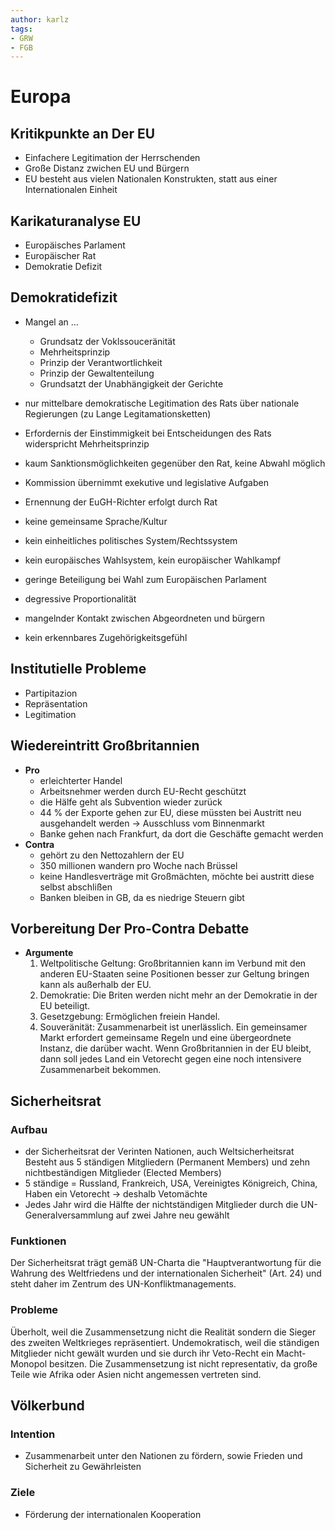 ```yaml
---
author: karlz
tags:
- GRW
- FGB
---
```


# Europa

## Kritikpunkte an Der EU

- Einfachere Legitimation der Herrschenden
- Große Distanz zwichen EU und Bürgern
- EU besteht aus vielen Nationalen Konstrukten, statt aus einer Internationalen Einheit

## Karikaturanalyse EU

- Europäisches Parlament
- Europäischer Rat
- Demokratie Defizit

## Demokratidefizit

- Mangel an ...
	- Grundsatz der Voklssouceränität
	- Mehrheitsprinzip
	- Prinzip der Verantwortlichkeit
	- Prinzip der Gewaltenteilung
	- Grundsatzt der Unabhängigkeit der Gerichte

- nur mittelbare demokratische Legitimation des Rats über nationale Regierungen (zu Lange Legitamationsketten)
- Erfordernis der Einstimmigkeit bei Entscheidungen des Rats widerspricht Mehrheitsprinzip
- kaum Sanktionsmöglichkeiten gegenüber den Rat, keine Abwahl möglich
- Kommission übernimmt exekutive und legislative Aufgaben
- Ernennung der EuGH-Richter erfolgt durch Rat

- keine gemeinsame Sprache/Kultur
- kein einheitliches politisches System/Rechtssystem
- kein europäisches Wahlsystem, kein europäischer Wahlkampf
- geringe Beteiligung bei Wahl zum Europäischen Parlament
- degressive Proportionalität
- mangelnder Kontakt zwischen Abgeordneten und bürgern
- kein erkennbares Zugehörigkeitsgefühl

## Institutielle Probleme

- Partipitazion
- Repräsentation
- Legitimation

## Wiedereintritt Großbritannien

- **Pro**
	- erleichterter Handel
	- Arbeitsnehmer werden durch EU-Recht geschützt
	- die Hälfe geht als Subvention wieder zurück
	- 44 % der Exporte gehen zur EU, diese müssten bei Austritt neu ausgehandelt werden -> Ausschluss vom Binnenmarkt
	- Banke gehen nach Frankfurt, da dort die Geschäfte gemacht werden
- **Contra**
	- gehört zu den Nettozahlern der EU
	- 350 millionen wandern pro Woche nach Brüssel
	- keine Handlesverträge mit Großmächten, möchte bei austritt diese selbst abschlißen
	- Banken bleiben in GB, da es niedrige Steuern gibt

## Vorbereitung Der Pro-Contra Debatte

- **Argumente**
	1. Weltpolitische Geltung: Großbritannien kann im Verbund mit den anderen EU-Staaten seine Positionen besser zur Geltung bringen kann als außerhalb der EU.
	1. Demokratie: Die Briten werden nicht mehr an der Demokratie in der EU beteiligt.
	1. Gesetzgebung: Ermöglichen freiein Handel.
	1. Souveränität: Zusammenarbeit ist unerlässlich. Ein gemeinsamer Markt erfordert gemeinsame Regeln und eine übergeordnete Instanz, die darüber wacht. Wenn Großbritannien in der EU bleibt, dann soll jedes Land ein Vetorecht gegen eine noch intensivere Zusammenarbeit bekommen.

## Sicherheitsrat

### Aufbau

- der Sicherheitsrat der Verinten Nationen, auch Weltsicherheitsrat Besteht aus 5 ständigen Mitgliedern (Permanent Members) und zehn nichtbeständigen Mitglieder (Elected Members)
- 5 ständige = Russland, Frankreich, USA, Vereinigtes Königreich, China, Haben ein Vetorecht -> deshalb Vetomächte
- Jedes Jahr wird die Hälfte der nichtständigen Mitglieder durch die UN-Generalversammlung auf zwei Jahre neu gewählt

### Funktionen

Der Sicherheitsrat trägt gemäß UN-Charta die "Hauptverantwortung für die Wahrung des Weltfriedens und der internationalen Sicherheit" (Art. 24) und steht daher im Zentrum des UN-Konfliktmanagements.

### Probleme

Überholt, weil die Zusammensetzung nicht die Realität sondern die Sieger des zweiten Weltkrieges repräsentiert.
Undemokratisch, weil die ständigen Mitglieder nicht gewält wurden und sie durch ihr Veto-Recht ein Macht-Monopol besitzen.
Die Zusammensetzung ist nicht representativ, da große Teile wie Afrika oder Asien nicht angemessen vertreten sind.

## Völkerbund

### Intention

- Zusammenarbeit unter den Nationen zu fördern, sowie Frieden und Sicherheit zu Gewährleisten

### Ziele

- Förderung der internationalen Kooperation
